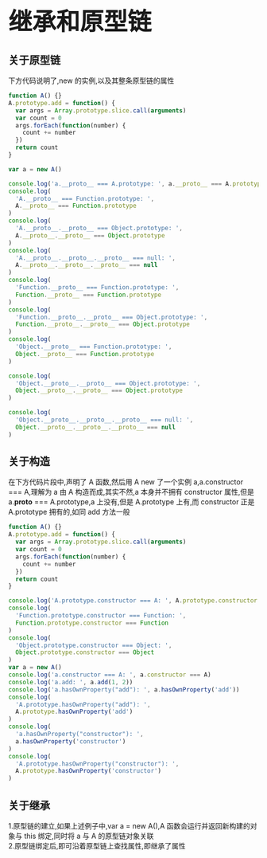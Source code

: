 # <font size=7>继承和原型链</font>

## 关于原型链

下方代码说明了,new 的实例,以及其整条原型链的属性

```javascript
function A() {}
A.prototype.add = function() {
  var args = Array.prototype.slice.call(arguments)
  var count = 0
  args.forEach(function(number) {
    count += number
  })
  return count
}

var a = new A()

console.log('a.__proto__ === A.prototype: ', a.__proto__ === A.prototype)
console.log(
  'A.__proto__ === Function.prototype: ',
  A.__proto__ === Function.prototype
)
console.log(
  'A.__proto__.__proto__ === Object.prototype: ',
  A.__proto__.__proto__ === Object.prototype
)
console.log(
  'A.__proto__.__proto__.__proto__ === null: ',
  A.__proto__.__proto__.__proto__ === null
)
console.log(
  'Function.__proto__ === Function.prototype: ',
  Function.__proto__ === Function.prototype
)
console.log(
  'Function.__proto__.__proto__ === Object.prototype: ',
  Function.__proto__.__proto__ === Object.prototype
)
console.log(
  'Object.__proto__ === Function.prototype: ',
  Object.__proto__ === Function.prototype
)

console.log(
  'Object.__proto__.__proto__ === Object.prototype: ',
  Object.__proto__.__proto__ === Object.prototype
)

console.log(
  'Object.__proto__.__proto__.__proto__ === null: ',
  Object.__proto__.__proto__.__proto__ === null
)
```

## 关于构造

在下方代码片段中,声明了 A 函数,然后用 A new 了一个实例 a,a.constructor === A,理解为 a 由 A 构造而成,其实不然,a 本身并不拥有 constructor 属性,但是 a.**proto** === A.prototype,a 上没有,但是 A.prototype 上有,而 constructor 正是 A.prototype 拥有的,如同 add 方法一般

```javascript
function A() {}
A.prototype.add = function() {
  var args = Array.prototype.slice.call(arguments)
  var count = 0
  args.forEach(function(number) {
    count += number
  })
  return count
}

console.log('A.prototype.constructor === A: ', A.prototype.constructor === A)
console.log(
  'Function.prototype.constructor === Function: ',
  Function.prototype.constructor === Function
)
console.log(
  'Object.prototype.constructor === Object: ',
  Object.prototype.constructor === Object
)
var a = new A()
console.log('a.constructor === A: ', a.constructor === A)
console.log('a.add: ', a.add(1, 2))
console.log('a.hasOwnProperty("add"): ', a.hasOwnProperty('add'))
console.log(
  'A.prototype.hasOwnProperty("add"): ',
  A.prototype.hasOwnProperty('add')
)
console.log(
  'a.hasOwnProperty("constructor"): ',
  a.hasOwnProperty('constructor')
)
console.log(
  'A.prototype.hasOwnProperty("constructor"): ',
  A.prototype.hasOwnProperty('constructor')
)
```

## 关于继承

1.原型链的建立,如果上述例子中,var a = new A(),A 函数会运行并返回新构建的对象与 this 绑定,同时将 a 与 A 的原型链对象关联  
2.原型链绑定后,即可沿着原型链上查找属性,即继承了属性
